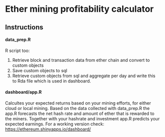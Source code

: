 # Ether mining profitability calculator 

## Instructions
#### data_prep.R
R script too: 
1. Retrieve block and transaction data from ether chain and convert to custom objects
2. Save custom objects to sql
3. Retrieve custom objects from sql and aggregate per day and write this to Rda file which is used in dashboard.

#### dashboard/app.R
Calcultes your expected returns based on your mining efforts, for either cloud or local mining. Based on the data collected with data_prep.R the app.R forecasts the net hash rate and amount of ether that is rewarded to the miners. Together with your hashrate and investment app.R predicts your expected earnings. 
For a working version check: https://ethereum.shinyapps.io/dashboard/